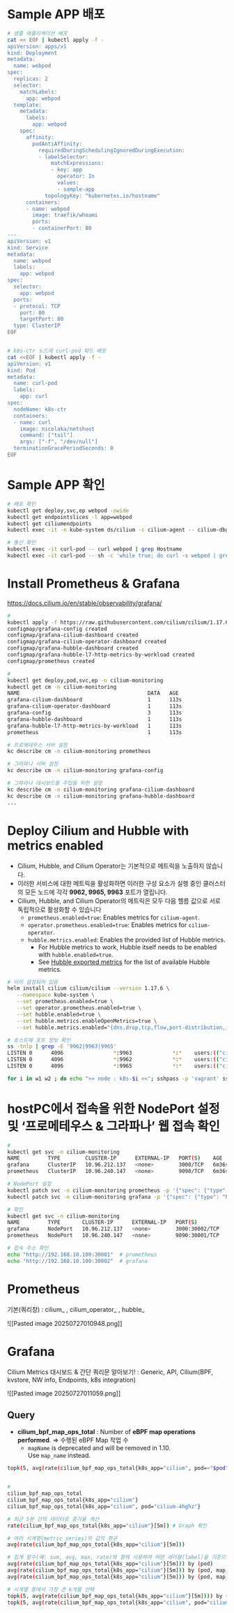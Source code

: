 # Sample APP 배포
```bash
# 샘플 애플리케이션 배포
cat << EOF | kubectl apply -f -
apiVersion: apps/v1
kind: Deployment
metadata:
  name: webpod
spec:
  replicas: 2
  selector:
    matchLabels:
      app: webpod
  template:
    metadata:
      labels:
        app: webpod
    spec:
      affinity:
        podAntiAffinity:
          requiredDuringSchedulingIgnoredDuringExecution:
          - labelSelector:
              matchExpressions:
              - key: app
                operator: In
                values:
                - sample-app
            topologyKey: "kubernetes.io/hostname"
      containers:
      - name: webpod
        image: traefik/whoami
        ports:
        - containerPort: 80
---
apiVersion: v1
kind: Service
metadata:
  name: webpod
  labels:
    app: webpod
spec:
  selector:
    app: webpod
  ports:
  - protocol: TCP
    port: 80
    targetPort: 80
  type: ClusterIP
EOF


# k8s-ctr 노드에 curl-pod 파드 배포
cat <<EOF | kubectl apply -f -
apiVersion: v1
kind: Pod
metadata:
  name: curl-pod
  labels:
    app: curl
spec:
  nodeName: k8s-ctr
  containers:
  - name: curl
    image: nicolaka/netshoot
    command: ["tail"]
    args: ["-f", "/dev/null"]
  terminationGracePeriodSeconds: 0
EOF
```

# Sample APP 확인
```bash
# 배포 확인
kubectl get deploy,svc,ep webpod -owide
kubectl get endpointslices -l app=webpod
kubectl get ciliumendpoints
kubectl exec -it -n kube-system ds/cilium -c cilium-agent -- cilium-dbg endpoint list

# 통신 확인
kubectl exec -it curl-pod -- curl webpod | grep Hostname
kubectl exec -it curl-pod -- sh -c 'while true; do curl -s webpod | grep Hostname; sleep 1; done'
```

# Install Prometheus & Grafana 
https://docs.cilium.io/en/stable/observability/grafana/

```bash
#
kubectl apply -f https://raw.githubusercontent.com/cilium/cilium/1.17.6/examples/kubernetes/addons/prometheus/monitoring-example.yaml
configmap/grafana-config created
configmap/grafana-cilium-dashboard created
configmap/grafana-cilium-operator-dashboard created
configmap/grafana-hubble-dashboard created
configmap/grafana-hubble-l7-http-metrics-by-workload created
configmap/prometheus created

#
kubectl get deploy,pod,svc,ep -n cilium-monitoring
kubectl get cm -n cilium-monitoring
NAME                                         DATA   AGE
grafana-cilium-dashboard                     1      113s
grafana-cilium-operator-dashboard            1      113s
grafana-config                               3      113s
grafana-hubble-dashboard                     1      113s
grafana-hubble-l7-http-metrics-by-workload   1      113s
prometheus                                   1      113s

# 프로메테우스 서버 설정
kc describe cm -n cilium-monitoring prometheus

# 그라파나 서버 설정
kc describe cm -n cilium-monitoring grafana-config

# 그파라나 대시보드들 주입을 위한 설정
kc describe cm -n cilium-monitoring grafana-cilium-dashboard
kc describe cm -n cilium-monitoring grafana-hubble-dashboard
...
```

# Deploy Cilium and Hubble with metrics enabled
- Cilium, Hubble, and Cilium Operator는 기본적으로 메트릭을 노출하지 않습니다.
- 이러한 서비스에 대한 메트릭을 활성화하면 이러한 구성 요소가 실행 중인 클러스터의 모든 노드에 각각 **9962, 9965, 9963** 포트가 열립니다.
- Cilium, Hubble, and Cilium Operator의 메트릭은 모두 다음 헬름 값으로 서로 독립적으로 활성화할 수 있습니다
    - `prometheus.enabled=true`: Enables metrics for `cilium-agent`.
    - `operator.prometheus.enabled=true`: Enables metrics for `cilium-operator`.
    - `hubble.metrics.enabled`: Enables the provided list of Hubble metrics.
        - For Hubble metrics to work, Hubble itself needs to be enabled with `hubble.enabled=true`.
        - See [Hubble exported metrics](https://docs.cilium.io/en/stable/observability/metrics/#hubble-exported-metrics) for the list of available Hubble metrics.

```bash
# 이미 설정되어 있음
helm install cilium cilium/cilium --version 1.17.6 \
   --namespace kube-system \
   --set prometheus.enabled=true \
   --set operator.prometheus.enabled=true \
   --set hubble.enabled=true \
   --set hubble.metrics.enableOpenMetrics=true \
   --set hubble.metrics.enabled="{dns,drop,tcp,flow,port-distribution,icmp,httpV2:exemplars=true;labelsContext=source_ip\,source_namespace\,source_workload\,destination_ip\,destination_namespace\,destination_workload\,traffic_direction}"

# 호스트에 포트 정보 확인
ss -tnlp | grep -E '9962|9963|9965'
LISTEN 0      4096                *:9963             *:*    users:(("cilium-operator",pid=1488,fd=7)) # cilium-opeator 메트릭        
LISTEN 0      4096                *:9962             *:*    users:(("cilium-agent",pid=1894,fd=7))    # cilium 메트릭  
LISTEN 0      4096                *:9965             *:*    users:(("cilium-agent",pid=1894,fd=40))   # hubble 메트릭

for i in w1 w2 ; do echo ">> node : k8s-$i <<"; sshpass -p 'vagrant' ssh vagrant@k8s-$i sudo ss -tnlp | grep -E '9962|9963|9965' ; echo; done

```

# hostPC에서 접속을 위한 NodePort 설정 및 ‘프로메테우스 & 그라파나’ 웹 접속 확인

```bash
#
kubectl get svc -n cilium-monitoring
NAME         TYPE        CLUSTER-IP      EXTERNAL-IP   PORT(S)    AGE
grafana      ClusterIP   10.96.212.137   <none>        3000/TCP   6m36s
prometheus   ClusterIP   10.96.240.147   <none>        9090/TCP   6m36s

# NodePort 설정
kubectl patch svc -n cilium-monitoring prometheus -p '{"spec": {"type": "NodePort", "ports": [{"port": 9090, "targetPort": 9090, "nodePort": 30001}]}}'
kubectl patch svc -n cilium-monitoring grafana -p '{"spec": {"type": "NodePort", "ports": [{"port": 3000, "targetPort": 3000, "nodePort": 30002}]}}'

# 확인
kubectl get svc -n cilium-monitoring
NAME         TYPE       CLUSTER-IP      EXTERNAL-IP   PORT(S)          AGE
grafana      NodePort   10.96.212.137   <none>        3000:30002/TCP   14m
prometheus   NodePort   10.96.240.147   <none>        9090:30001/TCP   14m

# 접속 주소 확인
echo "http://192.168.10.100:30001"  # prometheus
echo "http://192.168.10.100:30002"  # grafana
```

# Prometheus
기본(쿼리창) : cilium_ , cilium_operator_ , hubble_

![[Pasted image 20250727010948.png]]

# Grafana
Cilium Metrics 대시보드 & 간단 쿼리문 알아보기! : Generic, API, Cilium(BPF, kvstore, NW info, Endpoints, k8s integration)

![[Pasted image 20250727011059.png]]

## Query
- **cilium_bpf_map_ops_total** : Number of **eBPF map operations performed**. ⇒ 수행된 eBPF Map 작업 수
    - `mapName` is deprecated and will be removed in 1.10. Use `map_name` instead.
```bash
topk(5, avg(rate(cilium_bpf_map_ops_total{k8s_app="cilium", pod=~"$pod"}[5m])) by (pod, map_name, operation))


#
cilium_bpf_map_ops_total
cilium_bpf_map_ops_total{k8s_app="cilium"}
cilium_bpf_map_ops_total{k8s_app="cilium", pod="cilium-4hghz"}

# 최근 5분 간의 데이터로 증가율 계산
rate(cilium_bpf_map_ops_total{k8s_app="cilium"}[5m]) # Graph 확인

# 여러 시계열(metric series)의 값의 평균
avg(rate(cilium_bpf_map_ops_total{k8s_app="cilium"}[5m]))

# 집계 함수(예: sum, avg, max, rate)와 함께 사용하여 어떤 레이블(label)을 기준으로 그룹화할지를 지정하는 그룹핑(grouping) 
avg(rate(cilium_bpf_map_ops_total{k8s_app="cilium"}[5m])) by (pod)
avg(rate(cilium_bpf_map_ops_total{k8s_app="cilium"}[5m])) by (pod, map_name)
avg(rate(cilium_bpf_map_ops_total{k8s_app="cilium"}[5m])) by (pod, map_name, operation) # Graph 확인

# 시계열 중에서 가장 큰 k개를 선택
topk(5, avg(rate(cilium_bpf_map_ops_total{k8s_app="cilium"}[5m]))) by (pod, map_name, operation)
topk(5, avg(rate(cilium_bpf_map_ops_total{k8s_app="cilium", pod="cilium-4hghz"}[5m]))) by (pod, map_name, operation)

```